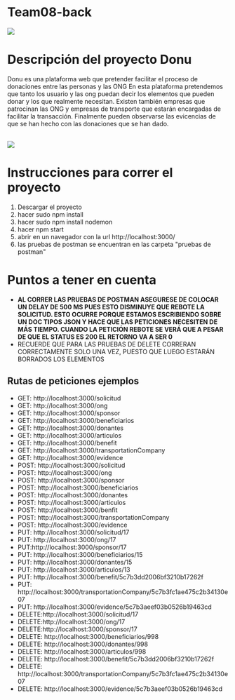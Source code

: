 # Team08-back
<img src="https://ssaenz11.github.io/images/donu.jpg">
<h1>Descripción del proyecto Donu</h1>
<p>Donu es una plataforma web que pretender facilitar el proceso de donaciones entre las personas y las ONG En esta plataforma pretendemos que tanto los usuario y las ong puedan decir los elementos que pueden donar y los que realmente necesitan. Existen también empresas que patrocinan las ONG y empresas de transporte que estarán encargadas de facilitar la transacción. Finalmente pueden observarse las evicencias de que se han hecho con las donaciones que se han dado.</p>
<br>
<img src="https://api.genmymodel.com/projects/_K1b0oD05EemQWcstM2zleA/diagrams/_K1b0oz05EemQWcstM2zleA/svg">

<h1>Instrucciones para correr el proyecto</h1>
<ol>
  <li >Descargar el proyecto </li>
  <li >hacer sudo npm install </li>
  <li >hacer sudo npm install nodemon </li>
  <li >hacer npm start </li>
  <li >abrir en un navegador con la url http://localhost:3000/</li>
  <li >las pruebas de postman se encuentran en las carpeta "pruebas de postman"</li>
</ol>
<h1>Puntos a tener en cuenta</h1>
<ul>
  <li value="20"><strong>AL CORRER LAS PRUEBAS DE POSTMAN ASEGURESE DE COLOCAR UN DELAY DE 500 MS PUES ESTO DISMINUYE QUE REBOTE LA SOLICITUD. ESTO OCURRE PORQUE ESTAMOS ESCRIBIENDO SOBRE UN DOC TIPOS JSON Y HACE QUE LAS PETICIONES NECESITEN DE MÁS TIEMPO. CUANDO LA PETICIÓN REBOTE SE VERÁ QUE A PESAR DE QUE EL STATUS ES 200 EL RETORNO VA A SER 0</strong></li>
  <li value="20">RECUERDE QUE PARA LAS PRUEBAS DE DELETE CORRERAN CORRECTAMENTE SOLO UNA VEZ, PUESTO QUE LUEGO ESTARÁN BORRADOS LOS ELEMENTOS</li>
</ul>

<h2>Rutas de peticiones ejemplos</h2>
<ul>
  <li > GET: http://localhost:3000/solicitud</li>
   <li >GET: http://localhost:3000/ong </li>
   <li >GET: http://localhost:3000/sponsor </li>
   <li >GET: http://localhost:3000/beneficiarios </li>
   <li >GET: http://localhost:3000/donantes </li>
   <li >GET: http://localhost:3000/articulos </li>
   <li >GET: http://localhost:3000/benefit </li>
   <li >GET: http://localhost:3000/transportationCompany </li>
   <li >GET: http://localhost:3000/evidence </li>
   <li >POST: http://localhost:3000/solicitud </li>
   <li >POST: http://localhost:3000/ong </li>
   <li >POST: http://localhost:3000/sponsor </li>
   <li >POST: http://localhost:3000/beneficiarios </li>
   <li >POST: http://localhost:3000/donantes </li>
  <li >POST: http://localhost:3000/articulos </li>
   <li >POST: http://localhost:3000/benfit </li>
   <li >POST: http://localhost:3000/transportationCompany </li>
   <li >POST: http://localhost:3000/evidence </li>
   <li >PUT: http://localhost:3000/solicitud/17 </li>
   <li >PUT: http://localhost:3000/ong/17 </li>
   <li >PUT:http://localhost:3000/sponsor/17 </li>
   <li >PUT: http://localhost:3000/beneficiarios/15 </li>
   <li >PUT: http://localhost:3000/donantes/15 </li>
   <li >PUT: http://localhost:3000/articulos/13 </li>
   <li >PUT: http://localhost:3000/benefit/5c7b3dd2006bf3210b17262f</li>
   <li >PUT: http://localhost:3000/transportationCompany/5c7b3fc1ae475c2b34130e07 </li>
   <li >PUT: http://localhost:3000/evidence/5c7b3aeef03b0526b19463cd</li>
   <li >DELETE:http://localhost:3000/solicitud/17 </li>
   <li >DELETE:http://localhost:3000/ong/17 </li>
   <li >DELETE:http://localhost:3000/sponsor/17 </li>
   <li >DELETE: http://localhost:3000/beneficiarios/998 </li>
   <li >DELETE: http://localhost:3000/donantes/998 </li>
   <li >DELETE: http://localhost:3000/articulos/998 </li>
   <li >DELETE: http://localhost:3000/benefit/5c7b3dd2006bf3210b17262f</li>
   <li >DELETE: http://localhost:3000/transportationCompany/5c7b3fc1ae475c2b34130e07 </li>
   <li >DELETE: http://localhost:3000/evidence/5c7b3aeef03b0526b19463cd</li>
 </ul>


